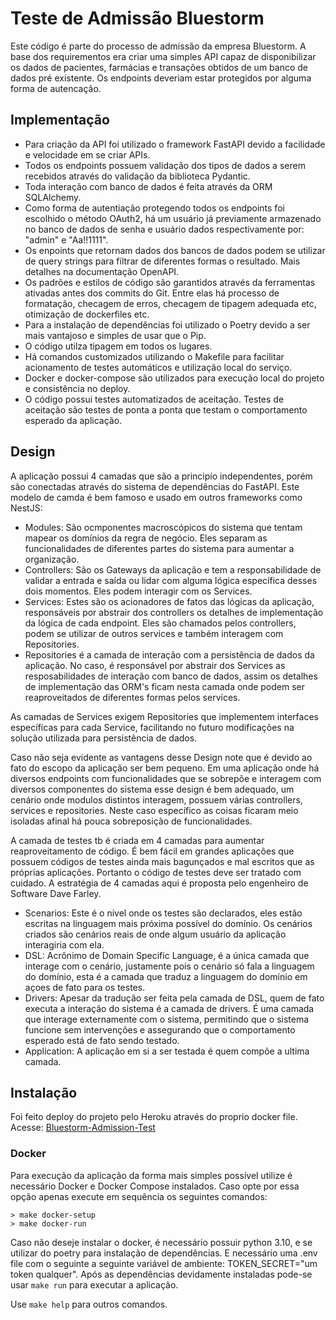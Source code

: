 # Teste de Admissão Bluestorm

Este código é parte do processo de admissão da empresa Bluestorm. A base dos requirementos era criar uma simples API
capaz de disponibilizar os dados de pacientes, farmácias e transações obtidos de um banco de dados pré existente.
Os endpoints deveriam estar protegidos por alguma forma de autencação.

## Implementação

 - Para criação da API foi utilizado o framework FastAPI devido a facilidade e velocidade em se criar APIs.
 - Todos os endpoints possuem validação dos tipos de dados a serem recebidos através do validação 
da biblioteca Pydantic.
 - Toda interação com banco de dados é feita através da ORM SQLAlchemy.
 - Como forma de autentiação protegendo todos os endpoints foi escolhido o método OAuth2, há um usuário já previamente
armazenado no banco de dados de senha e usuário dados respectivamente por: "admin" e "Aa!!1111".
 - Os enpoints que retornam dados dos bancos de dados podem se utilizar de query strings para filtrar de diferentes
formas o resultado. Mais detalhes na documentação OpenAPI.
 - Os padrões e estilos de código são garantidos através da ferramentas ativadas antes dos commits do Git. Entre elas há
processo de formatação, checagem de erros, checagem de tipagem adequada etc, otimização de dockerfiles etc.
 - Para a instalação de dependências foi utilizado o Poetry devido a ser mais vantajoso e simples de usar que o Pip.
 - O código utilza tipagem em todos os lugares.
 - Há comandos customizados utilizando o Makefile para facilitar acionamento de testes automáticos e utilização local
do serviço.
 - Docker e docker-compose são utilizados para execução local do projeto e consistência no deploy.
 - O código possui testes automatizados de aceitação. Testes de aceitação são testes de ponta a ponta que testam o 
comportamento esperado da aplicação.

## Design

A aplicação possui 4 camadas que são a principío independentes, porém são conectadas através do sistema de
dependências do FastAPI. Este modelo de camda é bem famoso e usado em outros frameworks como NestJS:
- Modules: São ocmponentes macroscópicos do sistema que tentam mapear os domínios da regra de negócio. Eles separam as
funcionalidades de diferentes partes do sistema para aumentar a organização.
 - Controllers: São os Gateways da aplicação e tem a responsabilidade de validar a entrada e saída ou lidar com alguma
lógica específica desses dois momentos. Eles podem interagir com os Services.
 - Services: Estes são os acionadores de fatos das lógicas da aplicação, responsáveis por abstrair dos controllers os 
detalhes de implementação da lógica de cada endpoint. Eles são chamados pelos controllers, podem se utilizar de outros
services e também interagem com Repositories.
 - Repositories é a camada de interação com a persistência de dados da aplicação. No caso, é responsável por abstrair
dos Services as resposabilidades de interação com banco de dados, assim os detalhes de implementação das ORM's ficam 
nesta camada onde podem ser reaproveitados de diferentes formas pelos services.

As camadas de Services exigem Repositories que implementem interfaces específicas para cada Service, facilitando no futuro 
modificações na solução utilizada para persistência de dados.

Caso não seja evidente as vantagens desse Design note que é devido ao fato do escopo da aplicação ser bem pequeno. Em uma
aplicação onde há diversos endpoints com funcionalidades que se sobrepõe e interagem com diversos componentes do sistema
esse design é bem adequado, um cenário onde modulos distintos interagem, possuem várias controllers, 
services e repositories. Neste caso específico as coisas ficaram meio isoladas afinal há pouca sobreposição de
funcionalidades.

A camada de testes tb é criada em 4 camadas para aumentar reaproveitamento de código. É bem fácil em grandes aplicações
que possuem códigos de testes ainda mais bagunçados e mal escritos que as próprias aplicações. Portanto o código de
testes deve ser tratado com cuidado. A estratégia de 4 camadas aqui é proposta pelo engenheiro de Software Dave Farley.
- Scenarios: Este é o nivel onde os testes são declarados, eles estão escritas na linguagem mais próxima possível do
domínio. Os cenários criados são cenários reais de onde algum usuário da aplicação interagiria com ela.
- DSL: Acrônimo de Domain Specific Language, é a única camada que interage com o cenário, justamente pois o cenário só
fala a linguagem do domínio, esta é a camada que traduz a linguagem do domínio em açoes de fato para os testes.
- Drivers: Apesar da tradução ser feita pela camada de DSL, quem de fato executa a interação do sistema é a camada de
drivers. É uma camada que interage externamente com o sistema, permitindo que o sistema funcione sem 
intervenções e assegurando que o comportamento esperado está de fato sendo testado.
- Application: A aplicação em si a ser testada é quem compõe a ultima camada.


## Instalação

Foi feito deploy do projeto pelo Heroku através do proprio docker file. Acesse: 
[Bluestorm-Admission-Test](https://bluestorm-admission-test.herokuapp.com/docs)

### Docker
Para execução da aplicação da forma mais simples possível utilize é necessário Docker e Docker Compose instalados. 
Caso opte por essa opção apenas execute em sequência os seguintes comandos:
```
> make docker-setup
> make docker-run
```
Caso não deseje instalar o docker, é necessário possuir python 3.10, e se utilizar do poetry para instalação de
dependências. E necessário uma .env file com o seguinte a seguinte variável de ambiente:
TOKEN_SECRET="um token qualquer". Após as dependências devidamente instaladas pode-se usar 
```make run``` para executar a aplicação.

Use ```make help``` para outros comandos.
